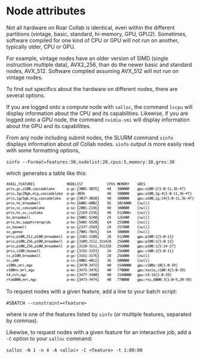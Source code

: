 # Node attributes

Not all hardware on Roar Collab is identical,
even within the different partitions (vintage, basic, standard, hi-memory, GPU, GPU2).
Sometimes, software compiled for one kind of CPU or GPU will not run on another,
typically older, CPU or GPU.

For example, vintage nodes have an older version of SIMD 
(single instruction multiple data),
AVX2_256, than do the newer basic and standard nodes, AVX_512.
Software compiled assuming AVX_512 will not run on vintage nodes.

To find out specifics about the hardware on different nodes,
there are several options.

If you are logged onto a compute node with `salloc`, the command `lscpu`
will display information about the CPU and its capabilities.
Likewise, if you are logged onto a GPU node, the command `nvidia-smi`
will display information about the GPU and its capabilities.

From any node including submit nodes,
the SLURM command `sinfo` displays information about *all* Collab nodes.
`sinfo` output is more easily read with some formatting options,
```
sinfo --Format=features:30,nodelist:20,cpus:5,memory:10,gres:30
```
which generates a table like this:

![sinfo table](img/sinfo_table.png)

To request nodes with a given feature, add a line to your batch script:
```
#SBATCH --constraint=<feature>
```
where <feature> is one of the features listed by `sinfo`
(or multiple features, separated by commas).

Likewise, to request nodes with a given feature for an interactive job,
add a `-C` option to your `salloc` command:
```
salloc -N 1 -n 4 -A <alloc> -C <feature> -t 1:00:00
```
